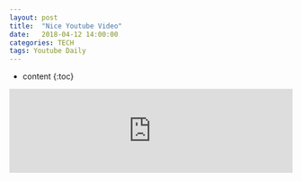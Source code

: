 ```yaml
---
layout: post
title:  "Nice Youtube Video"
date:   2018-04-12 14:00:00
categories: TECH
tags: Youtube Daily
---
```


* content
{:toc}

<iframe width="100%" src="https://www.youtube.com/embed/3MRHcYtZjFY" frameborder="0" allow="autoplay; encrypted-media" allowfullscreen></iframe>
